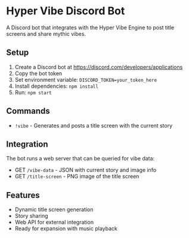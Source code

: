 # Hyper Vibe Discord Bot

A Discord bot that integrates with the Hyper Vibe Engine to post title screens and share mythic vibes.

## Setup

1. Create a Discord bot at https://discord.com/developers/applications
2. Copy the bot token
3. Set environment variable: `DISCORD_TOKEN=your_token_here`
4. Install dependencies: `npm install`
5. Run: `npm start`

## Commands

- `!vibe` - Generates and posts a title screen with the current story

## Integration

The bot runs a web server that can be queried for vibe data:

- GET `/vibe-data` - JSON with current story and image info
- GET `/title-screen` - PNG image of the title screen

## Features

- Dynamic title screen generation
- Story sharing
- Web API for external integration
- Ready for expansion with music playback
